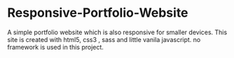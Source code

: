 # Responsive-Portfolio-Website
A simple portfolio website which is also responsive for smaller devices. This site is created with html5, css3 , sass and little vanila javascript. no framework is used in this project. 
